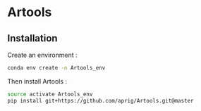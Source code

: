 # Artools



## Installation 
Create an environment :
```bash
conda env create -n Artools_env
```


Then install Artools : 
```bash
source activate Artools_env
pip install git+https://github.com/aprig/Artools.git@master
```

